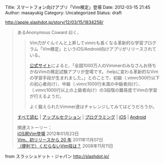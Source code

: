 Title: スマートフォン向けアプリ「Vim検定」登場
Date: 2012-03-15 21:45
Author: masayukig
Category: Uncategorized
Status: draft

<http://apple.slashdot.jp/story/12/03/15/1834258/>  
  
  

> あるAnonymous Coward 曰く、  
>
> > <div>
> >
> > Vim力がぐんぐんと上昇してvimrcも長くなる革新的な学習プログラム「Vim検定」というiOS/Android向けアプリがリリースされている。
> >
> > [公式サイト](http://www.infiniteloop.co.jp/vim/)によると、「全国1000万人のVimmerのみなさんお待ちかねVimの検定試験アプリが登場です。:helpに変わる革新的なVimの学習手段が生まれました。」とのことで、初級（.vimrc500行以下の初心者向け）、中級（.vimrc1000行未満の中級者向け）、（.vimrc1000行以上の上級者向け）の3段階の難易度でVimの学習が行えるようだ。
> >
> > よく鍛えられたVimmer達はチャレンジしてみてはどうだろうか。
> >
> > </div>
>
> [すべて読む](http://apple.slashdot.jp/story/12/03/15/1834258/) |
> [アップルセクション](http://apple.slashdot.jp/) |
> [プログラミング](http://slashdot.jp/stories/programming) |
> [iOS](http://slashdot.jp/stories/ios) |
> [Android](http://slashdot.jp/stories/android)
>
> 関連ストーリー：  
> [iOS用Vim登場](http://apple.slashdot.jp/article.pl?sid=12/01/22/1849243)
> 2012年01月23日  
> [Vim、初リリースから 20
> 年](http://it.slashdot.jp/article.pl?sid=11/11/07/0028245)
> 2011年11月07日  
> [（便利で）くだらないVim技は？](http://askslashdot.slashdot.jp/article.pl?sid=08/11/11/0722252)
> 2008年11月11日

  
  
from スラッシュドット・ジャパン <http://slashdot.jp/>
